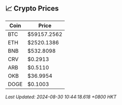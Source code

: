 ## 📈 Crypto Prices

| Coin | Price |
| ---- | ----- |
| BTC | $59157.2562 |
| ETH | $2520.1386 |
| BNB | $532.8098 |
| CRV | $0.2913 |
| ARB | $0.5110 |
| OKB | $36.9954 |
| DOGE | $0.1003 |

_Last Updated: 2024-08-30 10:44:18.618 +0800 HKT_